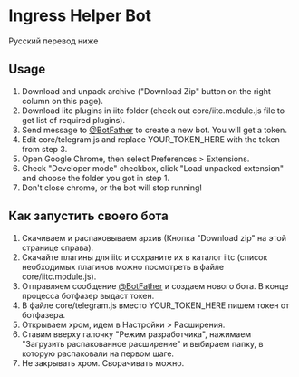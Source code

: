 # Ingress Helper Bot
Русский перевод ниже

## Usage
1. Download and unpack archive ("Download Zip" button on the right column on this page).
2. Download iitc plugins in iitc folder (check out core/iitc.module.js file to get list of required plugins).
2. Send message to [@BotFather](http://telegram.me/botfather) to create a new bot. You will get a token.
3. Edit core/telegram.js and replace YOUR_TOKEN_HERE with the token from step 3.
4. Open Google Chrome, then select Preferences > Extensions.
5. Check "Developer mode" checkbox, click "Load unpacked extension" and choose the folder you got in step 1.
6. Don't close chrome, or the bot will stop running!

## Как запустить своего бота
1. Скачиваем и распаковываем архив (Кнопка "Download zip" на этой странице справа).
2. Скачайте плагины для iitc и сохраните их в каталог iitc (список необходимых плагинов можно посмотреть в файле core/iitc.module.js).
2. Отправляем сообщение [@BotFather](http://telegram.me/botfather) и создаем нового бота. В конце процесса ботфазер выдаст токен.
4. В файле core/telegram.js вместо YOUR_TOKEN_HERE пишем токен от ботфазера.
5. Открываем хром, идем в Настройки > Расширения.
6. Ставим вверху галочку "Режим разработчика", нажимаем "Загрузить распакованное расширение" и выбираем папку, в которую распаковали на первом шаге.
7. Не закрывать хром. Сворачивать можно.

